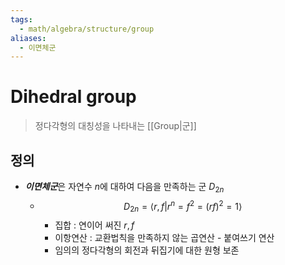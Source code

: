 ```yaml
---
tags:
  - math/algebra/structure/group
aliases:
  - 이면체군
---
```

# Dihedral group
> 정다각형의 대칭성을 나타내는 [[Group|군]]
## 정의 
+ ***이면체군***은 자연수 $n$에 대하여 다음을 만족하는 군 $D_{2n}$
	+ $$D_{2n}=\langle r, f|r^n=f^2=(rf)^2=1\rangle$$
		+ 집합 : 연이어 써진 $r ,f$ 
		+ 이항연산 : 교환법칙을 만족하지 않는 곱연산 - 붙여쓰기 연산
		+ 임의의 정다각형의 회전과 뒤집기에 대한 원형 보존
